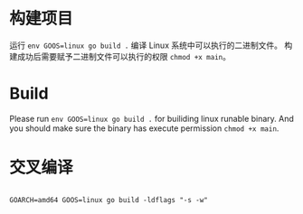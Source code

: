 # 构建项目

运行 `env GOOS=linux go build .` 编译 Linux 系统中可以执行的二进制文件。
构建成功后需要赋予二进制文件可以执行的权限 `chmod +x main`。

# Build

Please run `env GOOS=linux go build .` for builiding linux runable binary.
And you should make sure the binary has execute permission `chmod +x main`.

# 交叉编译
```shell

GOARCH=amd64 GOOS=linux go build -ldflags "-s -w"
```